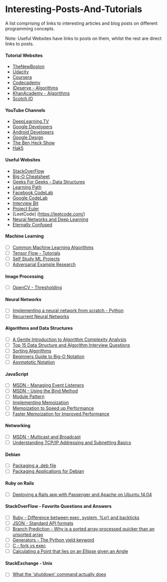 # Interesting-Posts-And-Tutorials
A list comprising of links to interesting articles and blog posts on different programming concepts.

Note: Useful Websites have links to posts on them, whilst the rest are direct links to posts.

#### Tutorial Websites
* [TheNewBoston](https://thenewboston.com/)
* [Udacity](https://www.udacity.com/)
* [Coursera](https://www.coursera.org/)
* [Codecademy](https://www.codecademy.com/)
* [IDeserve - Algorithms](http://www.ideserve.co.in/)
* [KhanAcademy - Algorithms](https://www.khanacademy.org/computing/computer-science/algorithms)
* [Scotch IO](https://scotch.io/tutorials)

#### YouTube Channels
* [DeepLearning.TV](https://www.youtube.com/channel/UC9OeZkIwhzfv-_Cb7fCikLQ)
* [Google Developers](https://www.youtube.com/channel/UC_x5XG1OV2P6uZZ5FSM9Ttw)
* [Android Developers](https://www.youtube.com/channel/UCVHFbqXqoYvEWM1Ddxl0QDg)
* [Google Design](https://www.youtube.com/channel/UClKO7be7O9cUGL94PHnAeOA)
* [The Ben Heck Show](https://www.youtube.com/user/thebenheckshow)
* [Hak5](https://www.youtube.com/user/Hak5Darren)

#### Useful Websites
* [StackOverFlow](https://www.stackoverflow.com/)
* [Big-O Cheatsheet](http://bigocheatsheet.com/)
* [Geeks For Geeks - Data Structures](http://www.geeksforgeeks.org/data-structures/)
* [Learning Path](http://makemeflow.org/advice/2016/07/a-comprehensive-learning-path-recommended-by-google/)
* [Facebook CodeLab](https://codelab.interviewbit.com/)
* [Google CodeLab](https://codelabs.developers.google.com/)
* [Interview Bit](https://www.interviewbit.com/dashboard/)
* [Project Euler](https://projecteuler.net/)
* [LeetCode] (https://leetcode.com/)
* [Neural Networks and Deep Learning](http://neuralnetworksanddeeplearning.com/)
* [Eternally Confused](http://eternallyconfuzzled.com)

#### Machine Learning
- [ ] [Common Machine Learning Algorithms](https://www.analyticsvidhya.com/blog/2015/08/common-machine-learning-algorithms/)
- [ ] [Tensor Flow - Tutorials](https://www.tensorflow.org/versions/r0.10/tutorials/index.html)
- [ ] [Self Study ML Projects](http://machinelearningmastery.com/self-study-machine-learning-projects/)
- [ ] [Adversarial Example Research](https://openai.com/blog/adversarial-example-research/)

#### Image Processing
- [ ] [OpenCV - Thresholding](http://docs.opencv.org/3.0-beta/doc/py_tutorials/py_imgproc/py_thresholding/py_thresholding.html#thresholding)

#### Neural Networks
- [ ] [Implementing a neural network from scratch - Python](http://www.wildml.com/2015/09/implementing-a-neural-network-from-scratch/)
- [ ] [Recurrent Neural Networks](http://karpathy.github.io/2015/05/21/rnn-effectiveness/)

#### Algorithms and Data Structures
- [ ] [A Gentle Introduction to Algorithm Complexity Analysis](http://discrete.gr/complexity/)
- [ ] [Top 15 Data Structure and Algorithm Interview Questions](https://javarevisited.blogspot.com/2013/03/top-15-data-structures-algorithm-interview-questions-answers-java-programming.html)
- [ ] [Sorting Algorithms](https://www.toptal.com/developers/sorting-algorithms/)
- [ ] [Beginners Guide to Big-O Notation](https://rob-bell.net/2009/06/a-beginners-guide-to-big-o-notation/)
- [ ] [Asymptotic Notation](https://www.khanacademy.org/computing/computer-science/algorithms/asymptotic-notation/a/asymptotic-notation)

#### JavaScript
- [ ] [MSDN - Managing Event Listeners](https://msdn.microsoft.com/en-us/library/dn741342(v=vs.94).aspx)
- [ ] [MSDN - Using the Bind Method](https://msdn.microsoft.com/en-us/library/dn569317(v=vs.94).aspx)
- [ ] [Module Pattern](http://www.adequatelygood.com/JavaScript-Module-Pattern-In-Depth.html)
- [ ] [Implementing Memoization](https://www.sitepoint.com/implementing-memoization-in-javascript/)
- [ ] [Memoization to Speed up Performance](http://requiremind.com/memoization-speed-up-your-javascript-performance/)
- [ ] [Faster Memoization for Improved Performance](https://addyosmani.com/blog/faster-javascript-memoization/)

#### Networking
- [ ] [MSDN - Multicast and Broadcast](https://msdn.microsoft.com/en-us/library/system.net.sockets.multicastoption%28v=vs.110%29.aspx)
- [ ] [Understanding TCP/IP Addressing and Subnetting Basics](https://support.microsoft.com/en-us/help/164015/understanding-tcp-ip-addressing-and-subnetting-basics)

#### Debian
- [ ] [Packaging a .deb file](https://wiki.debian.org/Packaging/Intro?action=show&redirect=IntroDebianPackaging#Introduction_to_Debian_Packaging)
- [ ] [Packaging Applications for Debian ](http://blog.noizeramp.com/2005/08/31/packaging-java-applications-for-ubuntu-and-other-debians/)

#### Ruby on Rails
- [ ] [Deploying a Rails app with Passenger and Apache on Ubuntu 14.04](https://www.digitalocean.com/community/tutorials/how-to-deploy-a-rails-app-with-passenger-and-apache-on-ubuntu-14-04)

#### StackOverFlow - Favorite Questions and Answers
- [ ] [Ruby - Difference between exec, system, %x() and backticks](http://stackoverflow.com/questions/6338908/ruby-difference-between-exec-system-and-x-or-backticks)
- [ ] [JSON - Standard API formats](http://stackoverflow.com/questions/12806386/standard-json-api-response-format)
- [ ] [Branch Prediction - Why is a sorted array processed quicker than an unsorted array](http://stackoverflow.com/questions/11227809/why-is-it-faster-to-process-a-sorted-array-than-an-unsorted-array)
- [ ] [Generators - The Python yield keyword](http://stackoverflow.com/questions/231767/what-does-the-yield-keyword-do-in-python)
- [ ] [C - fork vs exec](http://stackoverflow.com/questions/1653340/differences-between-fork-and-exec)
- [ ] [Calculating a Point that lies on an Ellipse given an Angle](http://stackoverflow.com/questions/9411861/how-do-i-calculate-a-point-on-a-ellipse-s-circumference)

#### StackExchange - Unix
- [ ] [What the 'shutdown' command actually does](http://unix.stackexchange.com/a/64385/218814)
